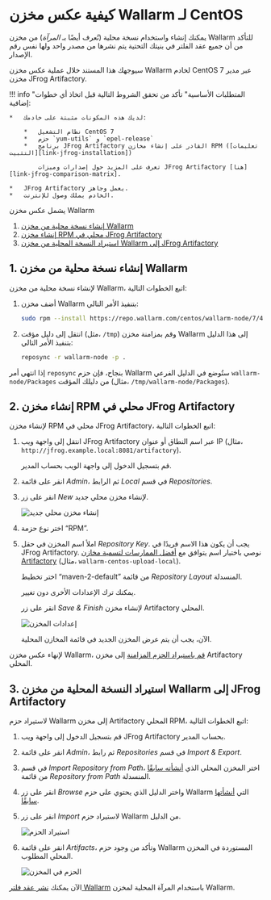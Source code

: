 [img-new-local-repo]:                   ../../../../images/integration-guides/repo-mirroring/centos/common/new-local-repo.png
[img-artifactory-repo-settings]:        ../../../../images/integration-guides/repo-mirroring/centos/common/new-local-repo-settings.png
[img-import-into-artifactory]:          ../../../../images/integration-guides/repo-mirroring/centos/common/import-repo-into-artifactory.png
[img-local-repo-ok]:                    ../../../../images/integration-guides/repo-mirroring/centos/common/local-repo-ok.png

[link-jfrog-installation]:              https://www.jfrog.com/confluence/display/RTF/Installing+on+Linux+Solaris+or+Mac+OS
[link-jfrog-comparison-matrix]:         https://www.jfrog.com/confluence/display/RTF/Artifactory+Comparison+Matrix
[link-artifactory-naming-agreement]:    https://jfrog.com/whitepaper/best-practices-structuring-naming-artifactory-repositories/

[doc-installation-from-artifactory]:    how-to-use-mirrored-repo.md

[anchor-fetch-repo]:                    #1-creating-a-local-copy-of-the-wallarm-repository
[anchor-setup-repo-artifactory]:        #2-creating-a-local-rpm-repository-in-jfrog-artifactory
[anchor-import-repo]:                   #3-importing-the-local-copy-of-the-wallarm-repository-into-jfrog-artifactory


#   كيفية عكس مخزن Wallarm لـ CentOS

يمكنك إنشاء واستخدام نسخة محلية (تُعرف أيضًا بـ *المرآة*) من مخزن Wallarm للتأكد من أن جميع عقد الفلتر في بنيتك التحتية يتم نشرها من مصدر واحد ولها نفس رقم الإصدار.

سيوجهك هذا المستند خلال عملية عكس مخزن Wallarm لخادم CentOS 7 عبر مدير مخزن JFrog Artifactory.


!!! info "المتطلبات الأساسية"
    تأكد من تحقق الشروط التالية قبل اتخاذ أي خطوات إضافية:
    
    *   لديك هذه المكونات مثبتة على خادمك:
    
        *   نظام التشغيل CentOS 7
        *   حزم `yum-utils` و `epel-release`
        *   برنامج JFrog Artifactory القادر على إنشاء مخازن RPM ([تعليمات التثبيت][link-jfrog-installation])
            
            تعرف على المزيد حول إصدارات وميزات JFrog Artifactory [هنا][link-jfrog-comparison-matrix].
        
    *   JFrog Artifactory يعمل وجاهز.
    *   الخادم يملك وصول للإنترنت.


يشمل عكس مخزن Wallarm
1.  [إنشاء نسخة محلية من مخزن Wallarm][anchor-fetch-repo]
2.  [إنشاء مخزن RPM محلي في JFrog Artifactory][anchor-setup-repo-artifactory]
3.  [استيراد النسخة المحلية من مخزن Wallarm إلى JFrog Artifactory][anchor-import-repo]

##  1.  إنشاء نسخة محلية من مخزن Wallarm

لإنشاء نسخة محلية من مخزن Wallarm، اتبع الخطوات التالية:
1.  أضف مخزن Wallarm بتنفيذ الأمر التالي:

    ```bash
    sudo rpm --install https://repo.wallarm.com/centos/wallarm-node/7/4.8/x86_64/wallarm-node-repo-4.8-0.el7.noarch.rpm
    ```

2.  انتقل إلى دليل مؤقت (مثل، `/tmp`) وقم بمزامنة مخزن Wallarm إلى هذا الدليل بتنفيذ الأمر التالي:

    ```bash
    reposync -r wallarm-node -p .
    ```

إذا انتهى أمر `reposync` بنجاح، فإن حزم Wallarm ستُوضع في الدليل الفرعي `wallarm-node/Packages` من دليلك المؤقت (مثال، `/tmp/wallarm-node/Packages`). 


##  2.  إنشاء مخزن RPM محلي في JFrog Artifactory

لإنشاء مخزن RPM محلي في JFrog Artifactory، اتبع الخطوات التالية:
1.  انتقل إلى واجهة ويب JFrog Artifactory عبر اسم النطاق أو عنوان IP (مثال، `http://jfrog.example.local:8081/artifactory`).

    قم بتسجيل الدخول إلى واجهة الويب بحساب المدير.

2.  انقر على قائمة *Admin*، ثم الرابط *Local* في قسم *Repositories*.

3.  انقر على زر *New* لإنشاء مخزن محلي جديد.

    ![إنشاء مخزن محلي جديد][img-new-local-repo]

4.  اختر نوع حزمة “RPM”.

5.  املأ اسم المخزن في حقل *Repository Key*. يجب أن يكون هذا الاسم فريدًا في JFrog Artifactory. نوصي باختيار اسم يتوافق مع [أفضل الممارسات لتسمية مخازن Artifactory][link-artifactory-naming-agreement] (مثال، `wallarm-centos-upload-local`).

    اختر تخطيط “maven-2-default” من قائمة *Repository Layout* المنسدلة.
    
    يمكنك ترك الإعدادات الأخرى دون تغيير.

    انقر على زر *Save & Finish* لإنشاء مخزن Artifactory المحلي.
    
    ![إعدادات المخزن][img-artifactory-repo-settings]

    الآن، يجب أن يتم عرض المخزن الجديد في قائمة المخازن المحلية.

لإنهاء عكس مخزن Wallarm، [قم باستيراد الحزم المزامنة][anchor-fetch-repo] إلى مخزن Artifactory المحلي.


##  3.  استيراد النسخة المحلية من مخزن Wallarm إلى JFrog Artifactory

لاستيراد حزم Wallarm إلى مخزن Artifactory المحلي RPM، اتبع الخطوات التالية:
1.  قم بتسجيل الدخول إلى واجهة ويب JFrog Artifactory بحساب المدير.

2.  انقر على قائمة *Admin*، ثم رابط *Repositories* في قسم *Import & Export*.

3.  في قسم *Import Repository from Path*، اختر المخزن المحلي الذي [أنشأته سابقًا][anchor-setup-repo-artifactory] من قائمة *Repository from Path* المنسدلة.

4.  انقر على زر *Browse* واختر الدليل الذي يحتوي على حزم Wallarm التي [أنشأتها سابقًا][anchor-fetch-repo].

5.  انقر على زر *Import* لاستيراد حزم Wallarm من الدليل.

    ![استيراد الحزم][img-import-into-artifactory]
    
6.  انقر على قائمة *Artifacts*، وتأكد من وجود حزم Wallarm المستوردة في المخزن المحلي المطلوب.

    ![الحزم في المخزن][img-local-repo-ok]
    


الآن يمكنك [نشر عقد فلتر Wallarm][doc-installation-from-artifactory] باستخدام المرآة المحلية لمخزن Wallarm.